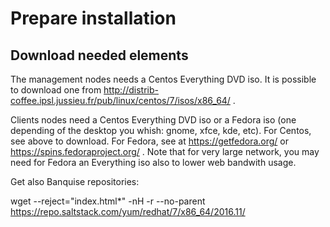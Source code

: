 # Prepare installation

## Download needed elements

The management nodes needs a Centos Everything DVD iso. It is possible to download one from http://distrib-coffee.ipsl.jussieu.fr/pub/linux/centos/7/isos/x86_64/ .

Clients nodes need a Centos Everything DVD iso or a Fedora iso (one depending of the desktop you whish: gnome, xfce, kde, etc).
For Centos, see above to download. For Fedora, see at https://getfedora.org/ or https://spins.fedoraproject.org/ . Note that for very large network, you may need for Fedora an Everything iso also to lower web bandwith usage.

Get also Banquise repositories:

wget --reject="index.html*" -nH -r --no-parent https://repo.saltstack.com/yum/redhat/7/x86_64/2016.11/

